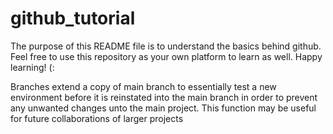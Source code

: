 # github_tutorial
The purpose of this README file is to understand the basics behind github.
Feel free to use this repository as your own platform to learn as well. Happy learning! (:


Branches extend a copy of main branch to essentially test a new environment before it is reinstated into the main branch in order to prevent any unwanted changes unto the main project. This function may be useful for future collaborations of larger projects
